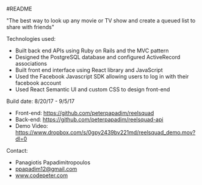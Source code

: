 #README

"The best way to look up any movie or TV show and create a queued list to share with friends"

Technologies used:

+ Built back end APIs using Ruby on Rails and the MVC pattern
+ Designed the PostgreSQL database and configured ActiveRecord associations
+ Built front end interface using React library and JavaScript
+ Used the Facebook Javascript SDK allowing users to log in with their facebook account
+ Used React Semantic UI and custom CSS to design front-end

Build date: 8/20/17 - 9/5/17


+ Front-end: https://github.com/peterpapadim/reelsquad
+ Back-end: https://github.com/peterpapadim/reelsquad-api
+ Demo Video: https://www.dropbox.com/s/0gpy2439bv221md/reelsquad_demo.mov?dl=0


Contact:

+ Panagiotis Papadimitropoulos
+ ppapadim12@gmail.com
+ www.codepeter.com
